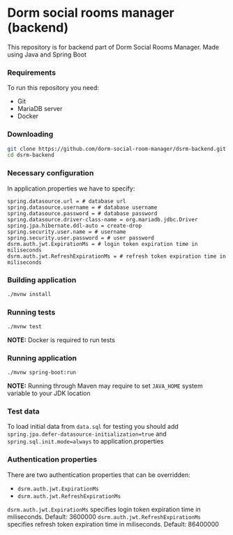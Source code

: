 # Dorm social rooms manager (backend)

This repository is for backend part of Dorm Social Rooms Manager.
Made using Java and Spring Boot

### Requirements

To run this repository you need:
 - Git
 - MariaDB server
 - Docker

### Downloading

```bash
git clone https://github.com/dorm-social-room-manager/dsrm-backend.git
cd dsrm-backend
```

### Necessary configuration
In application.properties we have to specify:
```
spring.datasource.url = # database url
spring.datasource.username = # database username
spring.datasource.password = # database password
spring.datasource.driver-class-name = org.mariadb.jdbc.Driver
spring.jpa.hibernate.ddl-auto = create-drop
spring.security.user.name = # username
spring.security.user.password = # user password
dsrm.auth.jwt.ExpirationMs = # login token expiration time in miliseconds
dsrm.auth.jwt.RefreshExpirationMs = # refresh token expiration time in miliseconds
```

### Building application
```bash
./mvnw install
```

### Running tests

```bash
./mvnw test
```

**NOTE:** Docker is required to run tests

### Running application

```bash
./mvnw spring-boot:run
```

**NOTE:** Running through Maven may require to set `JAVA_HOME` system variable to your JDK location

### Test data
To load initial data from `data.sql` for testing you should add
`spring.jpa.defer-datasource-initialization=true` and `spring.sql.init.mode=always`
to application.properties

### Authentication properties
There are two authentication properties that can be overridden:
 - `dsrm.auth.jwt.ExpirationMs`
 - `dsrm.auth.jwt.RefreshExpirationMs`

`dsrm.auth.jwt.ExpirationMs` specifies login token expiration time in miliseconds. Default: 3600000
`dsrm.auth.jwt.RefreshExpirationMs` specifies refresh token expiration time in miliseconds. Default: 86400000


